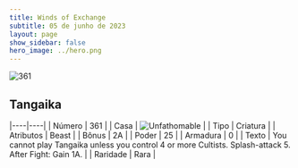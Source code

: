 ```yaml
---
title: Winds of Exchange
subtitle: 05 de junho de 2023
layout: page
show_sidebar: false
hero_image: ../hero.png
---
```


![361](https://mastervault-storage-prod.s3.amazonaws.com/media/card_front/en/600_361_e408f020e8f9_en.png)


## Tangaika

|----|----|
| Número | 361 |
| Casa | ![Unfathomable](https://archonarcana.com/images/thumb/1/10/Unfathomable.png/22px-Unfathomable.png "Abissais") |
| Tipo | Criatura |
| Atributos | Beast |
| Bônus | 2A |
| Poder | 25 |
| Armadura | 0 |
| Texto | You cannot play Tangaika unless you control 4 or more Cultists. Splash-attack 5. After Fight: Gain 1A.  |
| Raridade | Rara |
